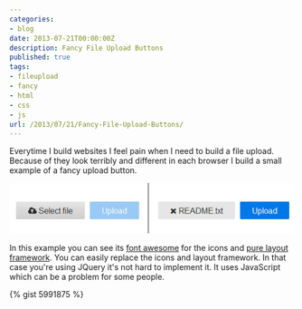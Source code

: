 ```yaml
---
categories:
- blog
date: 2013-07-21T00:00:00Z
description: Fancy File Upload Buttons
published: true
tags:
- fileupload
- fancy
- html
- css
- js
url: /2013/07/21/Fancy-File-Upload-Buttons/
---
```


Everytime I build websites I feel pain when I need to build a file upload. Because of they look terribly and different in each browser I build a small example of a fancy upload button.
 
![example](/blog-bilder/2013-07-21-Fancy-File-Upload-img1.jpg)
 
In this example you can see its [font awesome]( http://fortawesome.github.io/Font-Awesome/) for the icons and [pure layout framework](http://purecss.io/). You can easily replace the icons and layout framework. In that case you're using JQuery it's not hard to implement it. It uses JavaScript which can be a problem for some people.

{% gist 5991875 %}
